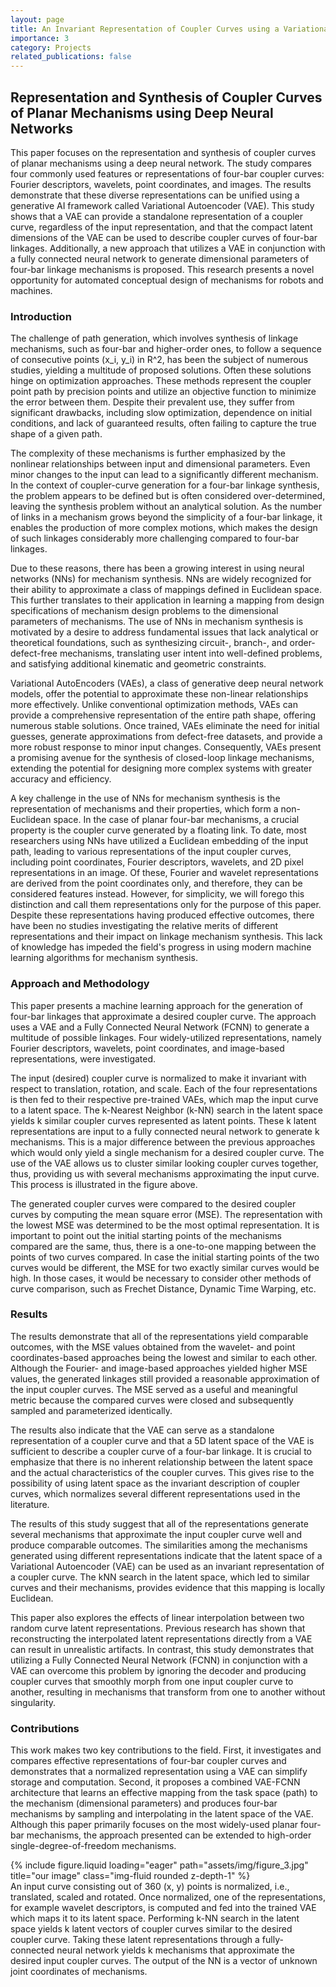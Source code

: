 ```yaml
---
layout: page
title: An Invariant Representation of Coupler Curves using a Variational AutoEncoder - Application to Path Synthesis of Four-Bar Mechanisms
importance: 3
category: Projects
related_publications: false
---
```


## Representation and Synthesis of Coupler Curves of Planar Mechanisms using Deep Neural Networks

This paper focuses on the representation and synthesis of coupler curves of planar mechanisms using a deep neural network. The study compares four commonly used features or representations of four-bar coupler curves: Fourier descriptors, wavelets, point coordinates, and images. The results demonstrate that these diverse representations can be unified using a generative AI framework called Variational Autoencoder (VAE). This study shows that a VAE can provide a standalone representation of a coupler curve, regardless of the input representation, and that the compact latent dimensions of the VAE can be used to describe coupler curves of four-bar linkages. Additionally, a new approach that utilizes a VAE in conjunction with a fully connected neural network to generate dimensional parameters of four-bar linkage mechanisms is proposed. This research presents a novel opportunity for automated conceptual design of mechanisms for robots and machines.

### Introduction

The challenge of path generation, which involves synthesis of linkage mechanisms, such as four-bar and higher-order ones, to follow a sequence of consecutive points (x_i, y_i) in R^2, has been the subject of numerous studies, yielding a multitude of proposed solutions. Often these solutions hinge on optimization approaches. These methods represent the coupler point path by precision points and utilize an objective function to minimize the error between them. Despite their prevalent use, they suffer from significant drawbacks, including slow optimization, dependence on initial conditions, and lack of guaranteed results, often failing to capture the true shape of a given path.

The complexity of these mechanisms is further emphasized by the nonlinear relationships between input and dimensional parameters. Even minor changes to the input can lead to a significantly different mechanism. In the context of coupler-curve generation for a four-bar linkage synthesis, the problem appears to be defined but is often considered over-determined, leaving the synthesis problem without an analytical solution. As the number of links in a mechanism grows beyond the simplicity of a four-bar linkage, it enables the production of more complex motions, which makes the design of such linkages considerably more challenging compared to four-bar linkages.

Due to these reasons, there has been a growing interest in using neural networks (NNs) for mechanism synthesis. NNs are widely recognized for their ability to approximate a class of mappings defined in Euclidean space. This further translates to their application in learning a mapping from design specifications of mechanism design problems to the dimensional parameters of mechanisms. The use of NNs in mechanism synthesis is motivated by a desire to address fundamental issues that lack analytical or theoretical foundations, such as synthesizing circuit-, branch-, and order-defect-free mechanisms, translating user intent into well-defined problems, and satisfying additional kinematic and geometric constraints.

Variational AutoEncoders (VAEs), a class of generative deep neural network models, offer the potential to approximate these non-linear relationships more effectively. Unlike conventional optimization methods, VAEs can provide a comprehensive representation of the entire path shape, offering numerous stable solutions. Once trained, VAEs eliminate the need for initial guesses, generate approximations from defect-free datasets, and provide a more robust response to minor input changes. Consequently, VAEs present a promising avenue for the synthesis of closed-loop linkage mechanisms, extending the potential for designing more complex systems with greater accuracy and efficiency.

A key challenge in the use of NNs for mechanism synthesis is the representation of mechanisms and their properties, which form a non-Euclidean space. In the case of planar four-bar mechanisms, a crucial property is the coupler curve generated by a floating link. To date, most researchers using NNs have utilized a Euclidean embedding of the input path, leading to various representations of the input coupler curves, including point coordinates, Fourier descriptors, wavelets, and 2D pixel representations in an image. Of these, Fourier and wavelet representations are derived from the point coordinates only, and therefore, they can be considered features instead. However, for simplicity, we will forego this distinction and call them representations only for the purpose of this paper. Despite these representations having produced effective outcomes, there have been no studies investigating the relative merits of different representations and their impact on linkage mechanism synthesis. This lack of knowledge has impeded the field's progress in using modern machine learning algorithms for mechanism synthesis.

### Approach and Methodology

This paper presents a machine learning approach for the generation of four-bar linkages that approximate a desired coupler curve. The approach uses a VAE and a Fully Connected Neural Network (FCNN) to generate a multitude of possible linkages. Four widely-utilized representations, namely Fourier descriptors, wavelets, point coordinates, and image-based representations, were investigated.

The input (desired) coupler curve is normalized to make it invariant with respect to translation, rotation, and scale. Each of the four representations is then fed to their respective pre-trained VAEs, which map the input curve to a latent space. The k-Nearest Neighbor (k-NN) search in the latent space yields k similar coupler curves represented as latent points. These k latent representations are input to a fully connected neural network to generate k mechanisms. This is a major difference between the previous approaches which would only yield a single mechanism for a desired coupler curve. The use of the VAE allows us to cluster similar looking coupler curves together, thus, providing us with several mechanisms approximating the input curve. This process is illustrated in the figure above.

The generated coupler curves were compared to the desired coupler curves by computing the mean square error (MSE). The representation with the lowest MSE was determined to be the most optimal representation. It is important to point out the initial starting points of the mechanisms compared are the same, thus, there is a one-to-one mapping between the points of two curves compared. In case the initial starting points of the two curves would be different, the MSE for two exactly similar curves would be high. In those cases, it would be necessary to consider other methods of curve comparison, such as Frechet Distance, Dynamic Time Warping, etc.

### Results

The results demonstrate that all of the representations yield comparable outcomes, with the MSE values obtained from the wavelet- and point coordinates-based approaches being the lowest and similar to each other. Although the Fourier- and image-based approaches yielded higher MSE values, the generated linkages still provided a reasonable approximation of the input coupler curves. The MSE served as a useful and meaningful metric because the compared curves were closed and subsequently sampled and parameterized identically.

The results also indicate that the VAE can serve as a standalone representation of a coupler curve and that a 5D latent space of the VAE is sufficient to describe a coupler curve of a four-bar linkage. It is crucial to emphasize that there is no inherent relationship between the latent space and the actual characteristics of the coupler curves. This gives rise to the possibility of using latent space as the invariant description of coupler curves, which normalizes several different representations used in the literature.

The results of this study suggest that all of the representations generate several mechanisms that approximate the input coupler curve well and produce comparable outcomes. The similarities among the mechanisms generated using different representations indicate that the latent space of a Variational Autoencoder (VAE) can be used as an invariant representation of a coupler curve. The kNN search in the latent space, which led to similar curves and their mechanisms, provides evidence that this mapping is locally Euclidean.

This paper also explores the effects of linear interpolation between two random curve latent representations. Previous research has shown that reconstructing the interpolated latent representations directly from a VAE can result in unrealistic artifacts. In contrast, this study demonstrates that utilizing a Fully Connected Neural Network (FCNN) in conjunction with a VAE can overcome this problem by ignoring the decoder and producing coupler curves that smoothly morph from one input coupler curve to another, resulting in mechanisms that transform from one to another without singularity.

### Contributions

This work makes two key contributions to the field. First, it investigates and compares effective representations of four-bar coupler curves and demonstrates that a normalized representation using a VAE can simplify storage and computation. Second, it proposes a combined VAE-FCNN architecture that learns an effective mapping from the task space (path) to the mechanism (dimensional parameters) and produces four-bar mechanisms by sampling and interpolating in the latent space of the VAE. Although this paper primarily focuses on the most widely-used planar four-bar mechanisms, the approach presented can be extended to high-order single-degree-of-freedom mechanisms.

<div class="row">
    <div class="col-sm mt-3 mt-md-0">
        {% include figure.liquid loading="eager" path="assets/img/figure_3.jpg" title="our image" class="img-fluid rounded z-depth-1" %}
    </div>
</div>
<div class="caption">
    An input curve consisting out of 360 (x, y) points is normalized, i.e., translated, scaled and rotated. Once normalized, one of the representations, for example wavelet descriptors, is computed and fed into the trained VAE which maps it to its latent space. Performing k-NN search in the latent space yields k latent vectors of coupler curves similar to the desired coupler curve. Taking these latent representations through a fully-connected  neural network yields k mechanisms that approximate the desired input coupler curves. The output of the NN is a vector of unknown joint coordinates of mechanisms.
</div>
